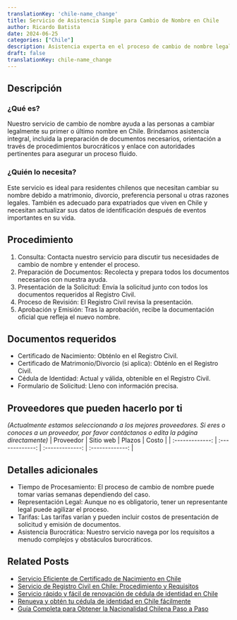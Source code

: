 ```yaml
---
translationKey: 'chile-name_change'
title: Servicio de Asistencia Simple para Cambio de Nombre en Chile
author: Ricardo Batista
date: 2024-06-25
categories: ["Chile"]
description: Asistencia experta en el proceso de cambio de nombre legalmente en Chile. Proceso rápido, confiable y sin complicaciones con soporte profesional.
draft: false
translationKey: chile-name_change
---
```


## Descripción
### ¿Qué es?
Nuestro servicio de cambio de nombre ayuda a las personas a cambiar legalmente su primer o último nombre en Chile. Brindamos asistencia integral, incluida la preparación de documentos necesarios, orientación a través de procedimientos burocráticos y enlace con autoridades pertinentes para asegurar un proceso fluido.

### ¿Quién lo necesita?
Este servicio es ideal para residentes chilenos que necesitan cambiar su nombre debido a matrimonio, divorcio, preferencia personal u otras razones legales. También es adecuado para expatriados que viven en Chile y necesitan actualizar sus datos de identificación después de eventos importantes en su vida.

## Procedimiento

1. Consulta: Contacta nuestro servicio para discutir tus necesidades de cambio de nombre y entender el proceso.
2. Preparación de Documentos: Recolecta y prepara todos los documentos necesarios con nuestra ayuda.
3. Presentación de la Solicitud: Envía la solicitud junto con todos los documentos requeridos al Registro Civil.
4. Proceso de Revisión: El Registro Civil revisa la presentación.
5. Aprobación y Emisión: Tras la aprobación, recibe la documentación oficial que refleja el nuevo nombre.

## Documentos requeridos

- Certificado de Nacimiento: Obténlo en el Registro Civil.
- Certificado de Matrimonio/Divorcio (si aplica): Obténlo en el Registro Civil.
- Cédula de Identidad: Actual y válida, obtenible en el Registro Civil.
- Formulario de Solicitud: Lleno con información precisa.

## Proveedores que pueden hacerlo por ti
_(Actualmente estamos seleccionando a los mejores proveedores. Si eres o conoces a un proveedor, por favor contáctanos o edita la página directamente)_
| Proveedor        |     Sitio web     |     Plazos    |       Costo      |
| :-------------: | :-------------: |  :-------------: | :-------------: |

## Detalles adicionales

- Tiempo de Procesamiento: El proceso de cambio de nombre puede tomar varias semanas dependiendo del caso.
- Representación Legal: Aunque no es obligatorio, tener un representante legal puede agilizar el proceso.
- Tarifas: Las tarifas varían y pueden incluir costos de presentación de solicitud y emisión de documentos.
- Asistencia Burocrática: Nuestro servicio navega por los requisitos a menudo complejos y obstáculos burocráticos.


## Related Posts

- [Servicio Eficiente de Certificado de Nacimiento en Chile](https://tramitit.com/es/guides/chile/certificado_de_nacimiento/)
- [Servicio de Registro Civil en Chile: Procedimiento y Requisitos](https://tramitit.com/es/guides/chile/inscripción_en_el_registro_civil/)
- [Servicio rápido y fácil de renovación de cédula de identidad en Chile](https://tramitit.com/es/guides/chile/renovación_de_cédula_de_identidad/)
- [Renueva y obtén tu cédula de identidad en Chile fácilmente](https://tramitit.com/es/guides/chile/cédula_de_identidad/)
- [Guía Completa para Obtener la Nacionalidad Chilena Paso a Paso](https://tramitit.com/es/guides/chile/solicitud_de_nacionalidad/)